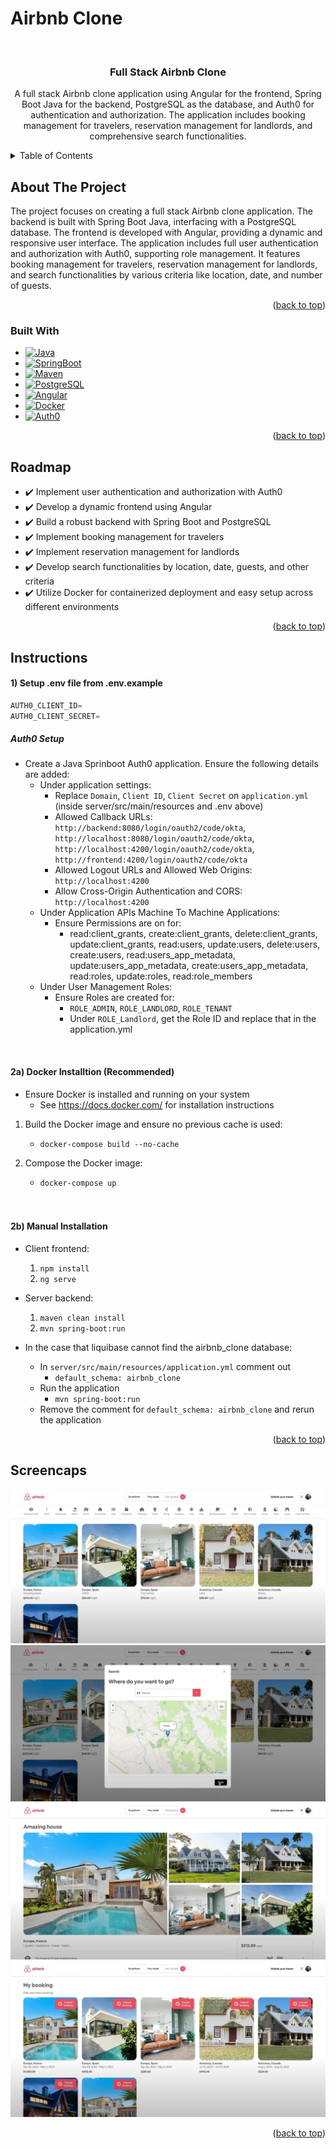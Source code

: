 # Airbnb Clone
<a name="readme-top"></a>
<!-- PROJECT LOGO -->
<br />
<div align="center">

<h3 align="center">Full Stack Airbnb Clone</h3>

  <p align="center">
    A full stack Airbnb clone application using Angular for the frontend, Spring Boot Java for the backend, PostgreSQL as the database, and Auth0 for authentication and authorization. The application includes booking management for travelers, reservation management for landlords, and comprehensive search functionalities.
  </p>
</div>


<!-- TABLE OF CONTENTS -->
<details>
  <summary>Table of Contents</summary>
  <ol>
    <li>
      <a href="#about-the-project">About The Project</a>
      <ul>
        <li><a href="#built-with">Built With</a></li>
      </ul>
    </li>
    <li><a href="#roadmap">Roadmap</a></li>
    <li><a href="#instructions">Instructions</a></li>
    <li><a href="#screencaps">Screencaps</a></li>
  </ol>
</details>


<!-- ABOUT THE PROJECT -->
## About The Project


The project focuses on creating a full stack Airbnb clone application. The backend is built with Spring Boot Java, interfacing with a PostgreSQL database. The frontend is developed with Angular, providing a dynamic and responsive user interface. The application includes full user authentication and authorization with Auth0, supporting role management. It features booking management for travelers, reservation management for landlords, and search functionalities by various criteria like location, date, and number of guests.

<p align="right">(<a href="#readme-top">back to top</a>)</p>



### Built With

* [![Java][Java.java]][Java-url]
* [![SpringBoot][SpringBoot]][Spring-url]
* [![Maven][Maven]][Maven-url]
* [![PostgreSQL][PostgreSQL]][PostgreSQL-url]
* [![Angular][Angular]][Angular-url]
* [![Docker][Docker]][Docker-url]
* [![Auth0][Auth0]][Auth0-url]

<p align="right">(<a href="#readme-top">back to top</a>)</p>

<!-- ROADMAP -->
## Roadmap

- ✔️ Implement user authentication and authorization with Auth0
- ✔️ Develop a dynamic frontend using Angular
- ✔️ Build a robust backend with Spring Boot and PostgreSQL
- ✔️ Implement booking management for travelers
- ✔️ Implement reservation management for landlords
- ✔️ Develop search functionalities by location, date, guests, and other criteria
- ✔️ Utilize Docker for containerized deployment and easy setup across different environments

<p align="right">(<a href="#readme-top">back to top</a>)</p>


<!-- INSTRUCTIONS -->
## Instructions

#### 1) Setup .env file from .env.example

```js
AUTH0_CLIENT_ID=
AUTH0_CLIENT_SECRET=
```

##### Auth0 Setup

- Create a Java Sprinboot Auth0 application. Ensure the following details are added:
  - Under application settings:
    - Replace ```Domain```, ```Client ID```, ```Client Secret``` on ```application.yml``` (inside server/src/main/resources and .env above)
    - Allowed Callback URLs: ```http://backend:8080/login/oauth2/code/okta```, ```http://localhost:8080/login/oauth2/code/okta```, ```http://localhost:4200/login/oauth2/code/okta```, ```http://frontend:4200/login/oauth2/code/okta```
    - Allowed Logout URLs and Allowed Web Origins: ```http://localhost:4200```
    - Allow Cross-Origin Authentication and CORS: ```http://localhost:4200```
  - Under Application APIs Machine To Machine Applications:
    - Ensure Permissions are on for:
      - read:client_grants, create:client_grants, delete:client_grants, update:client_grants, read:users, update:users, delete:users, create:users, read:users_app_metadata, update:users_app_metadata, create:users_app_metadata, read:roles, update:roles, read:role_members
  - Under User Management Roles:
    - Ensure Roles are created for:
      - ```ROLE_ADMIN```, ```ROLE_LANDLORD```, ```ROLE_TENANT```
      - Under  ```ROLE_Landlord```, get the Role ID and replace that in the application.yml



<br/>

#### 2a) Docker Installtion (Recommended)
- Ensure Docker is installed and running on your system
    - See https://docs.docker.com/ for installation instructions
1) Build the Docker image and ensure no previous cache is used:
    - ```docker-compose build --no-cache```
2) Compose the Docker image:
    - ```docker-compose up```

    <br/>
    <br/>


#### 2b) Manual Installation
  - Client frontend:
      1) ```npm install```
      2) ```ng serve```
  - Server backend:
      1) ```maven clean install```
      2) ```mvn spring-boot:run```


- In the case that liquibase cannot find the airbnb_clone database:
  - In ```server/src/main/resources/application.yml``` comment out 
    - ```default_schema: airbnb_clone```
  - Run the application
    - ```mvn spring-boot:run```
  - Remove the comment for ```default_schema: airbnb_clone``` and rerun the application

<p align="right">(<a href="#readme-top">back to top</a>)</p>

<!-- SCREENCAPS -->
## Screencaps

![Image](screencaps/Home.png)
![Image](screencaps/Search.png)
![Image](screencaps/Listing.png)
![Image](screencaps/Landlord.png)

<p align="right">(<a href="#readme-top">back to top</a>)</p>


[Java.java]: https://img.shields.io/badge/java-%23ED8B00.svg?style=for-the-badge&logo=openjdk&logoColor=white
[Java-url]: https://www.java.com/en/
[Maven]: https://img.shields.io/badge/Apache%20Maven-C71A36?style=for-the-badge&logo=Apache%20Maven&logoColor=white
[Maven-url]: https://maven.apache.org/
[SpringBoot]: https://img.shields.io/badge/spring-%236DB33F.svg?style=for-the-badge&logo=spring&logoColor=white
[Spring-url]: https://spring.io/projects/spring-boot
[PostgreSQL]: https://img.shields.io/badge/PostgreSQL-316192?style=for-the-badge&logo=postgresql&logoColor=white
[PostgreSQL-url]: https://www.postgresql.org/
[Angular]: https://img.shields.io/badge/angular-%23DD0031.svg?style=for-the-badge&logo=angular&logoColor=white
[Angular-url]: https://angular.io/
[Docker]: https://img.shields.io/badge/docker-%230db7ed.svg?style=for-the-badge&logo=docker&logoColor=white
[Docker-url]: https://www.docker.com/
[Auth0]: https://img.shields.io/badge/Auth0-%230A0A0A.svg?style=for-the-badge&logo=Auth0&logoColor=white
[Auth0-url]: https://auth0.com/